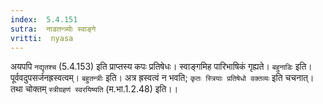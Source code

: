 ```yaml
---
index:  5.4.151
sutra:  नाडतन्त्र्योः स्वाङ्गे
vritti:  nyasa
---
```


अयपपि `नद्यृतश्च` (5.4.153) इति प्राप्तस्य कपः प्रतिषेधः। स्वाङ्गमिह पारिभाषिकं गृह्यते। `बहुनाडिः` इति। पूर्ववदुपसर्जनह्रस्वत्वम्। `बहुतन्त्रीः` इति। अत्र ह्रस्वत्वं न भवति; `कृतः स्त्रियाः प्रतिषेधो वक्तव्यः` इति चचनात्। तथा चोक्तम् `स्त्रीग्रहणं स्वरयिष्यति` (म.भा.1.2.48) इति।।

